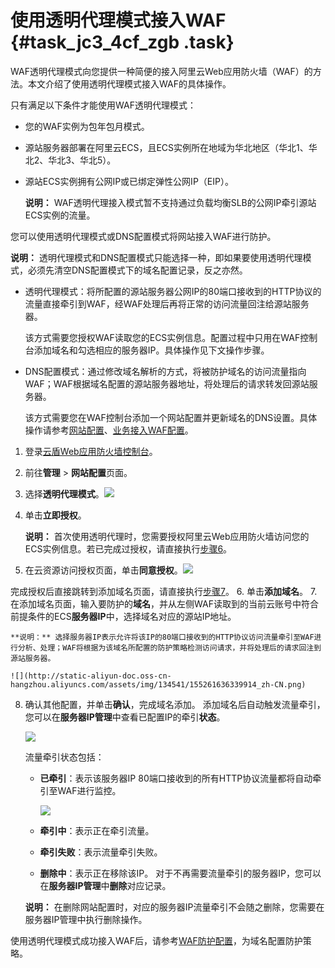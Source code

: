 # 使用透明代理模式接入WAF {#task_jc3_4cf_zgb .task}

WAF透明代理模式向您提供一种简便的接入阿里云Web应用防火墙（WAF）的方法。本文介绍了使用透明代理模式接入WAF的具体操作。

只有满足以下条件才能使用WAF透明代理模式：

-   您的WAF实例为包年包月模式。
-   源站服务器部署在阿里云ECS，且ECS实例所在地域为华北地区（华北1、华北2、华北3、华北5）。
-   源站ECS实例拥有公网IP或已绑定弹性公网IP（EIP）。

    **说明：** WAF透明代理接入模式暂不支持通过负载均衡SLB的公网IP牵引源站ECS实例的流量。


您可以使用透明代理模式或DNS配置模式将网站接入WAF进行防护。

**说明：** 透明代理模式和DNS配置模式只能选择一种，即如果要使用透明代理模式，必须先清空DNS配置模式下的域名配置记录，反之亦然。

-   透明代理模式：将所配置的源站服务器公网IP的80端口接收到的HTTP协议的流量直接牵引到WAF，经WAF处理后再将正常的访问流量回注给源站服务器。

    该方式需要您授权WAF读取您的ECS实例信息。配置过程中只用在WAF控制台添加域名和勾选相应的服务器IP。具体操作见下文操作步骤。

-   DNS配置模式：通过修改域名解析的方式，将被防护域名的访问流量指向WAF；WAF根据域名配置的源站服务器地址，将处理后的请求转发回源站服务器。

    该方式需要您在WAF控制台添加一个网站配置并更新域名的DNS设置。具体操作请参考[网站配置](cn.zh-CN/用户指南/使用DNS配置模式接入WAF/网站配置.md#)、[业务接入WAF配置](cn.zh-CN/用户指南/使用DNS配置模式接入WAF/业务接入WAF配置.md#)。


1.  登录[云盾Web应用防火墙控制台](https://yundun.console.aliyun.com/?p=waf)。 
2.  前往**管理** \> **网站配置**页面。 
3.  选择**透明代理模式**。![](http://static-aliyun-doc.oss-cn-hangzhou.aliyuncs.com/assets/img/134541/155261636339912_zh-CN.png)

 
4.  单击**立即授权**。 

    **说明：** 首次使用透明代理时，您需要授权阿里云Web应用防火墙访问您的ECS实例信息。若已完成过授权，请直接执行[步骤6](#)。

5.   在云资源访问授权页面，单击**同意授权**。![](http://static-aliyun-doc.oss-cn-hangzhou.aliyuncs.com/assets/img/134541/155261636339913_zh-CN.png)

 完成授权后直接跳转到添加域名页面，请直接执行[步骤7](#)。
6.  单击**添加域名**。 
7.  在添加域名页面，输入要防护的**域名**，并从左侧WAF读取到的当前云账号中符合前提条件的ECS**服务器IP**中，选择域名对应的源站IP地址。 

    **说明：** 选择服务器IP表示允许将该IP的80端口接收到的HTTP协议访问流量牵引至WAF进行分析、处理；WAF将根据为该域名所配置的防护策略检测访问请求，并将处理后的请求回注到源站服务器。

    ![](http://static-aliyun-doc.oss-cn-hangzhou.aliyuncs.com/assets/img/134541/155261636339914_zh-CN.png)

8.  确认其他配置，并单击**确认**，完成域名添加。 添加域名后自动触发流量牵引，您可以在**服务器IP管理**中查看已配置IP的牵引**状态**。

    ![](http://static-aliyun-doc.oss-cn-hangzhou.aliyuncs.com/assets/img/134541/155261636339915_zh-CN.png)

    流量牵引状态包括：

    -   **已牵引**：表示该服务器IP 80端口接收到的所有HTTP协议流量都将自动牵引至WAF进行监控。

        ![](http://static-aliyun-doc.oss-cn-hangzhou.aliyuncs.com/assets/img/134541/155261636339916_zh-CN.png)

    -   **牵引中**：表示正在牵引流量。
    -   **牵引失败**：表示流量牵引失败。
    -   **删除中**：表示正在移除该IP。
    对于不再需要流量牵引的服务器IP，您可以在**服务器IP管理**中**删除**对应记录。

    **说明：** 在删除网站配置时，对应的服务器IP流量牵引不会随之删除，您需要在服务器IP管理中执行删除操作。


使用透明代理模式成功接入WAF后，请参考[WAF防护配置](cn.zh-CN/用户指南/WAF功能使用概览.md#configure)，为域名配置防护策略。

